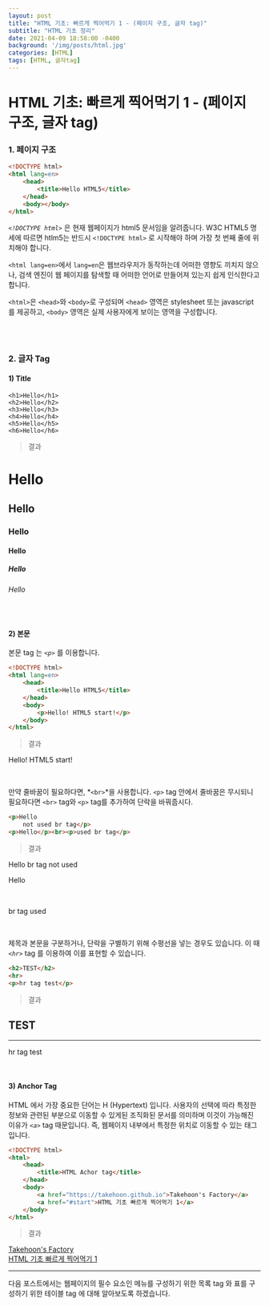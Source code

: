 ```yaml
---
layout: post
title: "HTML 기초: 빠르게 찍어먹기 1 - (페이지 구조, 글자 tag)"
subtitle: "HTML 기초 정리"
date: 2021-04-09 18:58:00 -0400
background: '/img/posts/html.jpg'
categories: [HTML]
tags: [HTML, 글자tag]
---
```


# HTML 기초: 빠르게 찍어먹기 1 - (페이지 구조, 글자 tag)
<input type="hidden" id="start">

### 1. 페이지 구조
```html
<!DOCTYPE html>
<html lang=en>
    <head>
        <title>Hello HTML5</title>
    </head>
    <body></body>
</html>
```
*`<!DOCTYPE html>`* 은 현재 웹페이지가 html5 문서임을 알려줍니다.
W3C HTML5 명세에 따르면 htlm5는 반드시 `<!DOCTYPE html>` 로 시작해야 하며 가장 첫 번째 줄에 위치해야 합니다.

`<html lang=en>`에서 `lang=en`은 웹브라우저가 동작하는데 어떠한 영향도 끼치지 않으나, 검색 엔진이 웹 페이지를 탐색할 때 어떠한 언어로 만들어져 있는지 쉽게 인식한다고 합니다.

`<html>`은 `<head>`와 `<body>`로 구성되며 `<head>` 영역은 stylesheet 또는 javascript 를 제공하고, `<body>` 영역은 실제 사용자에게 보이는 영역을 구성합니다.

<br>
<br>

### 2. 글자 Tag
#### 1) Title
```
<h1>Hello</h1>
<h2>Hello</h2>
<h3>Hello</h3>
<h4>Hello</h4>
<h5>Hello</h5>
<h6>Hello</h6>
```
> 결과
<h1>Hello</h1>
<h2>Hello</h2>
<h3>Hello</h3>
<h4>Hello</h4>
<h5>Hello</h5>
<h6>Hello</h6>
<br>

#### 2) 본문
본문 tag 는 *`<p>`* 를 이용합니다.
```html
<!DOCTYPE html>
<html lang=en>
    <head>
        <title>Hello HTML5</title>
    </head>
    <body>
        <p>Hello! HTML5 start!</p>
    </body>
</html>
```
> 결과
<p>Hello! HTML5 start!</p>
<br>

만약 줄바꿈이 필요하다면, *`<br>`*을 사용합니다. `<p>` tag 안에서 줄바꿈은 무시되니 필요하다면 `<br>` tag와 `<p>` tag를 추가하여 단락을 바꿔줍시다.
```html
<p>Hello
    not used br tag</p>
<p>Hello</p><br><p>used br tag</p>
```
> 결과
<p>Hello
br tag not used</p>
<p>Hello</p><br><p>br tag used</p>
<br>

제목과 본문을 구분하거나, 단락을 구별하기 위해 수평선을 넣는 경우도 있습니다. 이 때 *`<hr>`* tag 를 이용하여 이를 표현할 수 있습니다.
```html
<h2>TEST</h2>
<hr>
<p>hr tag test</p>
```
> 결과
<h2>TEST</h2>
<hr>
<p>hr tag test</p>
<br>

#### 3) Anchor Tag
HTML 에서 가장 중요한 단어는 H (Hypertext) 입니다. 사용자의 선택에 따라 특정한 정보와 관련된 부분으로 이동할 수 있게된 조직화된 문서를 의미하며 이것이 가능해진 이유가 *`<a>`* tag 때문입니다. 즉, 웹페이지 내부에서 특정한 위치로 이동할 수 있는 태그입니다.

```html
<!DOCTYPE html>
<html>
    <head>
        <title>HTML Achor tag</title>
    </head>
    <body>
        <a href="https://takehoon.github.io">Takehoon's Factory</a>
        <a href="#start">HTML 기초 빠르게 찍어먹기 1</a>
    </body>
</html>
```
> 결과

<a href="https://takehoon.github.io">Takehoon's Factory</a><br>
<a href="#start">HTML 기초 빠르게 찍어먹기 1</a>
<br>

***

다음 포스트에서는 웹페이지의 필수 요소인 메뉴를 구성하기 위한 목록 tag 와 표를 구성하기 위한 테이블 tag 에 대해 알아보도록 하겠습니다.